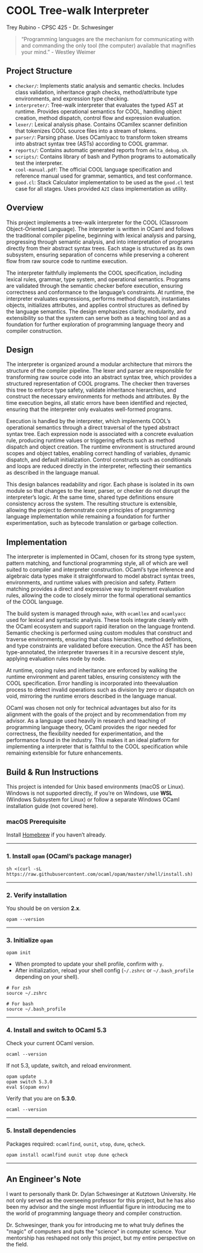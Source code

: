 # COOL Tree-walk Interpreter
Trey Rubino - 
CPSC 425 -
Dr. Schwesinger

> “Programming languages are the mechanism for communicating with 
> and commanding the only tool (the computer) available that magnifies 
> your mind.” - Westley Weimer

## Project Structure
- `checker/`: Implements static analysis and semantic checks. Includes class validation, inheritance 
              graph checks, method/attribute type environments, and expression type checking.
- `interpreter/`: Tree-walk interpreter that evaluates the typed AST at runtime. Provides operational 
                  semantics for COOL, handling object creation, method dispatch, control flow and expression evaluation.
- `lexer/`: Lexical analysis phase. Contains OCamllex scanner definition that tokenizes COOL source files 
            into a stream of tokens.
- `parser/`: Parsing phase. Uses OCamlyacc to transform token streams into abstract syntax tree (ASTs) 
             according to COOL grammar.
- `reports/`: Contains automatic generated reports from `delta_debug.sh`.
- `scripts/`: Contains library of bash and Python programs to automatically test the interpreter.
- `cool-manual.pdf`: The official COOL language specification and reference manual used for grammar, 
                     semantics, and test conformance.
- `good.cl`: Stack Calculator implementation to be used as the `good.cl` test case for all stages. Uses provided `A2I`
             class implementation as utility.

## Overview
This project implements a tree-walk interpreter for the COOL (Classroom Object-Oriented Language). The interpreter 
is written in OCaml and follows the traditional compiler pipeline, beginning with lexical analysis and parsing, 
progressing through semantic analysis, and into interpretation of programs directly from their abstract 
syntax trees. Each stage is structured as its own subsystem, ensuring separation of concerns while preserving a coherent
flow from raw source code to runtime execution.  

The interpreter faithfully implements the COOL specification, including lexical rules, grammar, type system, and 
operational semantics. Programs are validated through the semantic checker before execution, ensuring correctness 
and conformance to the language’s constraints. At runtime, the interpreter evaluates expressions, performs method dispatch, 
instantiates objects, initializes attributes, and applies control structures as defined by the language semantics. The
design emphasizes clarity, modularity, and extensibility so that the system can serve both as a teaching tool and as a 
foundation for further exploration of programming language theory and compiler construction. 

## Design
The interpreter is organized around a modular architecture that mirrors the structure of the compiler pipeline. 
The lexer and parser are responsible for transforming raw source code into an abstract syntax tree, which provides a 
structured representation of COOL programs. The checker then traverses this tree to enforce type safety, validate inheritance 
hierarchies, and construct the necessary environments for methods and attributes. By the time execution begins, all static errors 
have been identified and rejected, ensuring that the interpreter only evaluates well-formed programs.  

Execution is handled by the interpreter, which implements COOL’s operational semantics through a direct traversal of the 
typed abstract syntax tree. Each expression node is associated with a concrete evaluation rule, producing runtime values 
or triggering effects such as method dispatch and object creation. The runtime environment is structured around scopes and object
tables, enabling correct handling of variables, dynamic dispatch, and default initialization. Control constructs such as conditionals 
and loops are reduced directly in the interpreter, reflecting their semantics as described in the language manual.  

This design balances readability and rigor. Each phase is isolated in its own module so that changes to the lexer, parser, 
or checker do not disrupt the interpreter’s logic. At the same time, shared type definitions ensure consistency across the system. 
The resulting structure is extensible, allowing the project to demonstrate core principles of programming
language implementation while remaining a foundation for further experimentation, such as bytecode translation or garbage collection.

## Implementation
The interpreter is implemented in OCaml, chosen for its strong type system, pattern matching, and functional programming style, 
all of which are well suited to compiler and interpreter construction. OCaml’s type inference and algebraic data types make 
it straightforward to model abstract syntax trees, environments, and runtime values with precision and safety. Pattern
matching provides a direct and expressive way to implement evaluation rules, allowing the code to closely mirror the formal 
operational semantics of the COOL language.  

The build system is managed through `make`, with `ocamllex` and `ocamlyacc` used for lexical and syntactic analysis. 
These tools integrate cleanly with the OCaml ecosystem and support rapid iteration on the language frontend. 
Semantic checking is performed using custom modules that construct and traverse environments, ensuring that class hierarchies, 
method definitions, and type constraints are validated before execution. Once the AST has been type-annotated, the interpreter 
traverses it in a recursive descent style, applying evaluation rules node by node.  

At runtime, coping rules and inheritance are enforced by walking the runtime environment and parent tables, ensuring consistency with 
the COOL specification. Error handling is incorporated into theevaluation process to detect invalid operations such as division by zero 
or dispatch on void, mirroring the runtime errors described in the language manual.  

OCaml was chosen not only for technical advantages but also for its alignment with the goals of the project and by recommendation from my advisor. 
As a language used heavily in research and teaching of programming language theory, OCaml provides the rigor needed for correctness, the 
flexibility needed for experimentation, and the performance found in the industry. This makes it an ideal platform for implementing a interpreter 
that is faithful to the COOL specification while remaining extensible for future enhancements.

## Build & Run Instructions
This project is intended for Unix based environments (macOS or Linux).  
Windows is not supported directly, if you’re on Windows, use **WSL** (Windows Subsystem for Linux) or follow a separate Windows OCaml 
installation guide (not covered here).

### macOS Prerequisite
Install [Homebrew](https://brew.sh) if you haven’t already.

---

### 1. Install `opam` (OCaml’s package manager)
```
sh <(curl -sL https://raw.githubusercontent.com/ocaml/opam/master/shell/install.sh)
```
---

### 2. Verify installation  
You should be on version **2.x**.
```
opam --version
```
---

### 3. Initialize `opam`
```
opam init
```

- When prompted to update your shell profile, confirm with `y`.  
- After initialization, reload your shell config (`~/.zshrc` or `~/.bash_profile` depending on your shell).
```
# For zsh
source ~/.zshrc

# For bash
source ~/.bash_profile
```
---

### 4. Install and switch to OCaml 5.3  
Check your current OCaml version.  
```
ocaml --version
```

If not 5.3, update, switch, and reload environment.  
```
opam update
opam switch 5.3.0
eval $(opam env)
```

Verify that you are on **5.3.0**.
``` 
ocaml --version
```
---

### 5. Install dependencies  
Packages required: `ocamlfind`, `ounit`, `utop`, `dune`, `qcheck`.
```
opam install ocamlfind ounit utop dune qcheck
```
---

## An Engineer's Note
I want to personally thank Dr. Dylan Schwesinger at Kutztown University. He not only served as the overseeing professor for this project, 
but he has also been my advisor and the single most influential figure in introducing me to the world of programming language theory and 
compiler construction.  

Dr. Schwesinger, thank you for introducing me to what truly defines the "magic" of computers and puts the "science" in computer science. 
Your mentorship has reshaped not only this project, but my entire perspective on the field.
